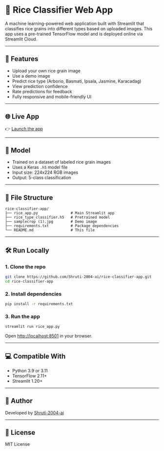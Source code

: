 # 🌾 Rice Classifier Web App

A machine learning-powered web application built with Streamlit that classifies rice grains into different types based on uploaded images. This app uses a pre-trained TensorFlow model and is deployed online via Streamlit Cloud.

---

## 📸 Features

- Upload your own rice grain image
- Use a demo image
- Predict rice type (Arborio, Basmati, Ipsala, Jasmine, Karacadag)
- View prediction confidence
- Rate predictions for feedback
- Fully responsive and mobile-friendly UI

---

## 🌐 Live App

👉 [Launch the app](https://rice-classifier-app-tj38v4yqjgs5t9ykdclyuq.streamlit.app)

---

## 🧠 Model

- Trained on a dataset of labeled rice grain images
- Uses a Keras `.h5` model file
- Input size: 224x224 RGB images
- Output: 5-class classification

---

## 📁 File Structure

```
rice-classifier-app/
├── rice_app.py               # Main Streamlit app
├── rice_type_classifier.h5   # Pretrained model
├── samplecrop (1).jpg        # Demo image
├── requirements.txt          # Package dependencies
└── README.md                 # This file
```

---

## 🛠 Run Locally

### 1. Clone the repo

```bash
git clone https://github.com/Shruti-2004-ai/rice-classifier-app.git
cd rice-classifier-app
```

### 2. Install dependencies

```bash
pip install -r requirements.txt
```

### 3. Run the app

```bash
streamlit run rice_app.py
```

Open [http://localhost:8501](http://localhost:8501) in your browser.

---

## 💻 Compatible With

- Python 3.9 or 3.11
- TensorFlow 2.11+
- Streamlit 1.20+

---

## 🙋 Author

Developed by [Shruti-2004-ai](https://github.com/Shruti-2004-ai)

---

## 📄 License

MIT License
